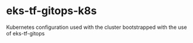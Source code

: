 # eks-tf-gitops-k8s
Kubernetes configuration used with the cluster bootstrapped with the use of eks-tf-gitops
